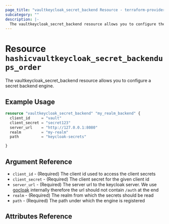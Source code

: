 ```yaml
---
page_title: "vaultkeycloak_secret_backend Resource - terraform-provider-vaultkeycloak"
subcategory: ""
description: |-
  The vaultkeycloak_secret_backend resource allows you to configure the secret backend engine.
---
```


# Resource `hashicvaultkeycloak_secret_backendups_order`

The vaultkeycloak_secret_backend resource allows you to configure a secret backend engine.

## Example Usage

```terraform
resource "vaultkeycloak_secret_backend" "my_realm_backend" {
  client_id     = "vault"
  client_secret = "secret123"
  server_url    = "http://127.0.0.1:8080"
  realm         = "my-realm"
  path          = "keycloak-secrets"

}
```

## Argument Reference

- `client_id` - (Required) The client id used to access the client secrets
- `client_secret` - (Required) The client secret for the given client id
- `server_url` - (Required) The server url to the keycloak server. We use [gocloak](https://github.com/Nerzal/gocloak) internally therefore the url should not contain `/auth` at the end
- `realm` - (Required) The realm from which the secrets should be read
- `path` - (Required) The path under which the engine is registered


## Attributes Reference
